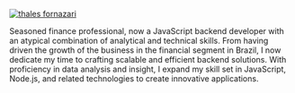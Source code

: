 
<p align="left">
<a href="https://linkedin.com/in/thalesfornazari" target="blank"><img align="center" src="https://img.icons8.com/?size=100&id=13930&format=png&color=000000" alt="thales fornazari" /></a>
</p>

Seasoned finance professional, now a JavaScript backend developer with an atypical combination of analytical and technical skills. From having driven the growth of the business in the financial segment in Brazil, I now dedicate my time to crafting scalable and efficient backend solutions. With proficiency in data analysis and insight, I expand my skill set in JavaScript, Node.js, and related technologies to create innovative applications.


<!--
**thalfor/thalfor** is a ✨ _special_ ✨ repository because its `README.md` (this file) appears on your GitHub profile.

Here are some ideas to get you started:

- 🔭 I’m currently working on ...
- 🌱 I’m currently learning ...
- 👯 I’m looking to collaborate on ...
- 🤔 I’m looking for help with ...
- 💬 Ask me about ...
- 📫 How to reach me: ...
- 😄 Pronouns: ...
- ⚡ Fun fact: ...
-->
